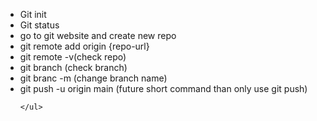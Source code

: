  <ul>
        <li>Git init</li>
        <li>Git status</li>
        <li>go to git website and create new repo</li>
        <li>git remote add origin {repo-url}</li>
        <li>git remote -v(check repo)</li>
        <li>git branch (check branch)</li>
        <li>git branc -m (change branch name) </li>
        <li>git push -u origin main (future short command than only use git push)</li>
        
    </ul>
